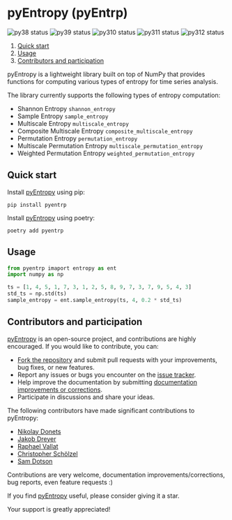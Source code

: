 # pyEntropy (pyEntrp)

![py38 status](https://img.shields.io/badge/python3.8-supported-green.svg)
![py39 status](https://img.shields.io/badge/python3.9-supported-green.svg)
![py310 status](https://img.shields.io/badge/python3.10-supported-green.svg)
![py311 status](https://img.shields.io/badge/python3.11-supported-green.svg)
![py312 status](https://img.shields.io/badge/python3.12-supported-green.svg)

1. [Quick start](#quick-start)
2. [Usage](#usage)
3. [Contributors and participation](#contributors-and-participation)

pyEntropy is a lightweight library built on top of NumPy
that provides functions for computing various types of entropy for time series analysis.

The library currently supports the following types of entropy computation:

+ Shannon Entropy ```shannon_entropy```
+ Sample Entropy ```sample_entropy```
+ Multiscale Entropy ```multiscale_entropy```
+ Composite Multiscale Entropy ```composite_multiscale_entropy```
+ Permutation Entropy ```permutation_entropy```
+ Multiscale Permutation Entropy ```multiscale_permutation_entropy```
+ Weighted Permutation Entropy ```weighted_permutation_entropy```

## Quick start

Install [pyEntropy](https://github.com/nikdon/pyEntropy) using pip:

```
pip install pyentrp
```

Install [pyEntropy](https://github.com/nikdon/pyEntropy) using poetry:

```
poetry add pyentrp
```

## Usage

```python
from pyentrp imaport entropy as ent
import numpy as np

ts = [1, 4, 5, 1, 7, 3, 1, 2, 5, 8, 9, 7, 3, 7, 9, 5, 4, 3]
std_ts = np.std(ts)
sample_entropy = ent.sample_entropy(ts, 4, 0.2 * std_ts)
```

## Contributors and participation

[pyEntropy](https://github.com/nikdon/pyEntropy) is an open-source project, and contributions are highly encouraged.
If you would like to contribute, you can:

- [Fork the repository](https://github.com/nikdon/pyEntropy/fork) and submit pull requests with your improvements, bug
  fixes, or new features.
- Report any issues or bugs you encounter on the [issue tracker](https://github.com/nikdon/pyEntropy/issues).
- Help improve the documentation by
  submitting [documentation improvements or corrections](https://github.com/nikdon/pyEntropy/issues?q=is%3Aissue+is%3Aopen+label%3Adocumentation).
- Participate in discussions and share your ideas.

The following contributors have made significant contributions to pyEntropy:

* [Nikolay Donets](https://github.com/nikdon)
* [Jakob Dreyer](https://github.com/jakobdreyer)
* [Raphael Vallat](https://github.com/raphaelvallat)
* [Christopher Schölzel](https://github.com/CSchoel)
* [Sam Dotson](https://github.com/samgdotson)

Contributions are very welcome, documentation improvements/corrections, bug reports, even feature requests :)

If you find [pyEntropy](https://github.com/nikdon/pyEntropy) useful, please consider giving it a star.

Your support is greatly appreciated!
